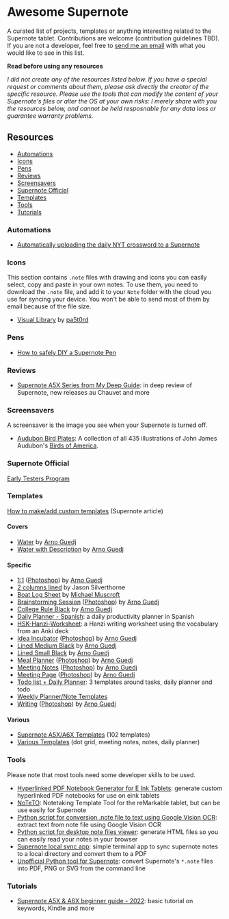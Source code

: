 # Awesome Supernote
A curated list of projects, templates or anything interesting related to the Supernote tablet. Contributions are welcome (contribution guidelines TBD). If you are not a developer, feel free to [send me an email](mailto:hi@fred.dev) with what you would like to see in this list.

**Read before using any resources**

_I did not create any of the resources listed below. If you have a special request or comments about them, please ask directly the creator of the specific resource. Please use the tools that can modify the content of your Supernote's files or alter the OS at your own risks: I merely share with you the resources below, and cannot be held resposnable for any data loss or guarantee warranty problems._

## Resources

- [Automations](#automations)
- [Icons](#icons)
- [Pens](#pens)
- [Reviews](#reviews)
- [Screensavers](#screensavers)
- [Supernote Official](#supernote-official)
- [Templates](#templates)
- [Tools](#tools)
- [Tutorials](#tutorials)

### Automations
- [Automatically uploading the daily NYT crossword to a Supernote](https://nathanbuchar.com/automatically-uploading-the-nyt-crossword-supernote/)

### Icons
This section contains `.note` files with drawing and icons you can easily select, copy and paste in your own notes. To use them, you need to download the `.note` file, and add it to your `Note` folder with the cloud you use for syncing your device. You won't be able to send most of them by email because of the file size.
- [Visual Library](icons/Visual_Library.note) by [pa5t0rd](https://www.reddit.com/u/pa5t0rd/)

### Pens
- [How to safely DIY a Supernote Pen](https://www.reddit.com/r/Supernote/comments/lzl3a1/how_to_safely_diy_a_supernote_pen/)

### Reviews
- [Supernote A5X Series from My Deep Guide](https://www.youtube.com/playlist?list=PLsSI9-gaSSmiBVXKfp9R-ItMlWKVWBJZS): in deep review of Supernote, new releases au Chauvet and more

### Screensavers
A screensaver is the image you see when your Supernote is turned off.

- [Audubon Bird Plates](https://github.com/nathanbuchar/audubon-bird-plates-for-supernote): A collection of all 435 illustrations of John James Audubon's [Birds of America](https://www.audubon.org/birds-of-america).

### Supernote Official
[Early Testers Program](https://www.reddit.com/r/Supernote/comments/mwm3bx/early_testers_program_apply_for_early_testing_of/)

### Templates
[How to make/add custom templates](https://support.supernote.com/article/15/make-customized-note-template) (Supernote article)

#### Covers
- [Water](templates/Water.png) by [Arno Guedj](https://www.reddit.com/user/Arnofromparis)
- [Water with Description](templates/Water_Description.png) by [Arno Guedj](https://www.reddit.com/user/Arnofromparis)

#### Specific
- [1:1](templates/One_2_one.png) ([Photoshop](templates/photoshop/one_2_one.psd)) by [Arno Guedj](https://www.reddit.com/user/Arnofromparis)
- [2 columns lined](templates/2columns.jpeg) by Jason Silverthorne
- [Boat Log Sheet](templates/BoatLogSheet.png) by [Michael Muscroft](https://michaelmuscroft.com)
- [Brainstorming Session](templates/Brainstorming_Session.png) ([Photoshop](templates/photoshop/Brainstorming_Session.psd)) by [Arno Guedj](https://www.reddit.com/user/Arnofromparis)
- [College Rule Black](templates/College_rule_black.png) by [Arno Guedj](https://www.reddit.com/user/Arnofromparis)
- [Daily Planner - Spanish](https://www.reddit.com/r/Supernote/comments/nonng2/more_templates_a6x_toolbar_adjusted_productivity/): a daily productivity planner in Spanish
- [HSK-Hanzi-Worksheet](https://github.com/Hamarel/HSK-Hanzi-Worksheet): a Hanzi writing worksheet using the vocabulary from an Anki deck
- [Idea Incubator](templates/Idea_Incubator.png) ([Photoshop](templates/photoshop/Idea_Incubator.psd)) by [Arno Guedj](https://www.reddit.com/user/Arnofromparis)
- [Lined Medium Black](templates/Lined_Medium_Black.png) by [Arno Guedj](https://www.reddit.com/user/Arnofromparis)
- [Lined Small Black](templates/Lined_Small_Black.png) by [Arno Guedj](https://www.reddit.com/user/Arnofromparis)
- [Meal Planner](templates/Meal_Planner.png) ([Photoshop](templates/photoshop/Meal_Planner.psd)) by [Arno Guedj](https://www.reddit.com/user/Arnofromparis)
- [Meeting Notes](templates/Meeting_Notes.png) ([Photoshop](templates/photoshop/Meeting_Notes.psd)) by [Arno Guedj](https://www.reddit.com/user/Arnofromparis)
- [Meeting Page](templates/Meeting_Page.png) ([Photoshop](templates/photoshop/Meeting_Page.psd)) by [Arno Guedj](https://www.reddit.com/user/Arnofromparis)
- [Todo list + Daily Planner](https://www.reddit.com/r/Supernote/comments/o9qpr1/lists_to_does_templates_ax5/): 3 templates around tasks, daily planner and todo
- [Weekly Planner/Note Templates](https://www.reddit.com/r/Supernote/comments/pmqeq7/my_weekly_plannernote_templates/)
- [Writing](templates/Writing.png) ([Photoshop](templates/photoshop/Writing.psd)) by [Arno Guedj](https://www.reddit.com/user/Arnofromparis)

#### Various
- [Supernote A5X/A6X Templates](https://supernote-templates.mostlyuseful.tech/) (102 templates)
- [Various Templates](https://www.reddit.com/r/Supernote/comments/o54evn/various_templates/) (dot grid, meeting notes, notes, daily planner)

### Tools
Please note that most tools need some developer skills to be used.
- [Hyperlinked PDF Notebook Generator for E Ink Tablets](https://github.com/jacrify/diaryGenerator): generate custom hyperlinked PDF notebooks for use on eink tablets
- [NoTeTO](https://github.com/dynobo/noteto): Notetaking Template Tool for the reMarkable tablet, but can be use easily for Supernote
- [Python script for conversion .note file to text using Google Vision OCR](https://www.reddit.com/r/Supernote/comments/quz3o8/python_script_for_conversion_note_file_to_text/): extract text from note file using Google Vision OCR
- [Python script for desktop note files viewer](https://www.reddit.com/r/Supernote/comments/qrxngb/python_script_for_desktop_note_files_viewer/): generate HTML files so you can easily read your notes in your browser
- [Supernote local sync app](https://github.com/RohanGautam/supernote-tool): simple terminal app to sync supernote notes to a local directory and convert them to a PDF
- [Unofficial Python tool for Supernote](https://github.com/jya-dev/supernote-tool): convert Supernote's `*.note` files into PDF, PNG or SVG from the command line

### Tutorials
- [Supernote A5X & A6X beginner guide - 2022](https://www.youtube.com/watch?v=BcvVz8SbrJk): basic tutorial on keywords, Kindle and more
